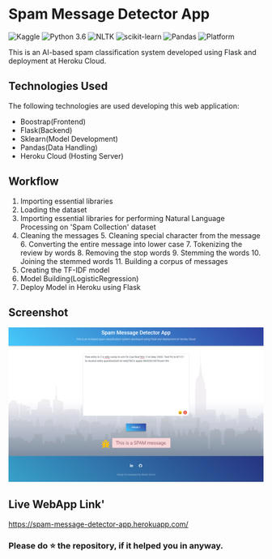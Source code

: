 # Spam Message Detector App

![Kaggle](https://img.shields.io/badge/Dataset-Kaggle-lightblue.svg) ![Python 3.6](https://img.shields.io/badge/Python-3.6-brightgreen.svg) ![NLTK](https://img.shields.io/badge/Library-NLTK-blue.svg) ![scikit-learn](https://img.shields.io/badge/Library-sklearn-orange.svg)  ![Pandas](https://img.shields.io/badge/Library-Pandas-darkblue.svg) ![Platform](https://img.shields.io/badge/Platform-Heroku_Cloud-purple.svg)

This is an AI-based spam classification system developed using Flask and deployment at Heroku Cloud.

## Technologies Used
The following technologies are used developing this web application:
- Boostrap(Frontend)
- Flask(Backend)
- Sklearn(Model Development)
- Pandas(Data Handling)
- Heroku Cloud (Hosting Server)

## Workflow
1. Importing essential libraries
2. Loading the dataset
3. Importing essential libraries for performing Natural Language Processing on 'Spam Collection' dataset
4. Cleaning the messages
	5. Cleaning special character from the message
	6. Converting the entire message into lower case
	7. Tokenizing the review by words
	8. Removing the stop words
	9. Stemming the words
	10. Joining the stemmed words
	11. Building a corpus of messages
12. Creating the TF-IDF model
13. Model Building(LogisticRegression)
14. Deploy Model in Heroku using Flask

## Screenshot
![Spam Message Detector App Screenshot](https://raw.githubusercontent.com/TechyNilesh/Spam-Message-Detector-App/master/screenshot.png "Spam Message Detector App Screenshot")

## Live WebApp Link'
https://spam-message-detector-app.herokuapp.com/


### Please do ⭐ the repository, if it helped you in anyway.
